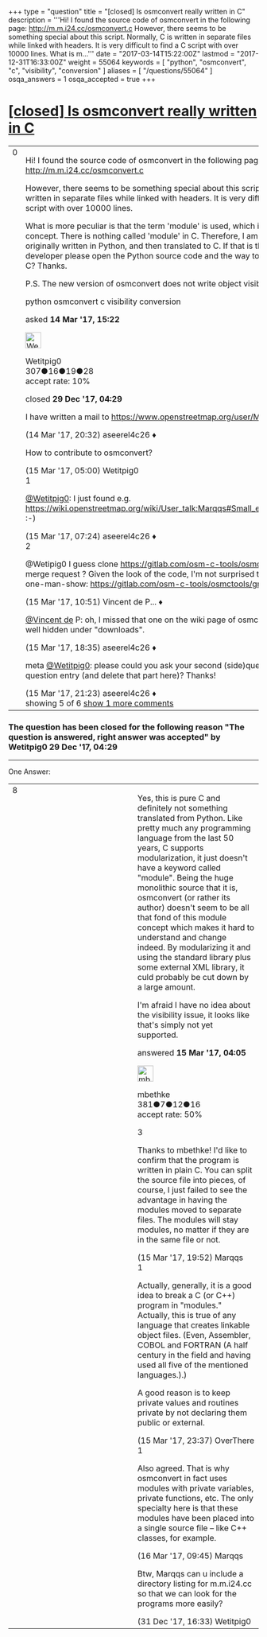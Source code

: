 +++
type = "question"
title = "[closed] Is osmconvert really written in C"
description = '''Hi! I found the source code of osmconvert in the following page: http://m.m.i24.cc/osmconvert.c However, there seems to be something special about this script. Normally, C is written in separate files while linked with headers. It is very difficult to find a C script with over 10000 lines. What is m...'''
date = "2017-03-14T15:22:00Z"
lastmod = "2017-12-31T16:33:00Z"
weight = 55064
keywords = [ "python", "osmconvert", "c", "visibility", "conversion" ]
aliases = [ "/questions/55064" ]
osqa_answers = 1
osqa_accepted = true
+++

<div class="headNormal">

# [\[closed\] Is osmconvert really written in C](/questions/55064/is-osmconvert-really-written-in-c)

</div>

<div id="main-body">

<div id="askform">

<table id="question-table" style="width:100%;">
<colgroup>
<col style="width: 50%" />
<col style="width: 50%" />
</colgroup>
<tbody>
<tr>
<td style="width: 30px; vertical-align: top"><div class="vote-buttons">
<span id="post-55064-upvote" class="ajax-command post-vote up" rel="nofollow" title="I like this post (click again to cancel)"> </span>
<div id="post-55064-score" class="post-score" title="current number of votes">
0
</div>
<span id="post-55064-downvote" class="ajax-command post-vote down" rel="nofollow" title="I dont like this post (click again to cancel)"> </span> <span id="favorite-mark" class="ajax-command favorite-mark" rel="nofollow" title="mark/unmark this question as favorite (click again to cancel)"> </span>
<div id="favorite-count" class="favorite-count">
&#10;</div>
</div></td>
<td><div id="item-right">
<div class="question-body">
<p>Hi! I found the source code of osmconvert in the following page: <a href="http://m.m.i24.cc/osmconvert.c">http://m.m.i24.cc/osmconvert.c</a></p>
<p>However, there seems to be something special about this script. Normally, C is written in separate files while linked with headers. It is very difficult to find a C script with over 10000 lines.</p>
<p>What is more peculiar is that the term 'module' is used, which is a Python concept. There is nothing called 'module' in C. Therefore, I am suggesting that it is originally written in Python, and then translated to C. If that is the case, can the developer please open the Python source code and the way to translate Python to C? Thanks.</p>
<p>P.S. The new version of osmconvert does not write object visibility. Is that a bug?</p>
</div>
<div id="question-tags" class="tags-container tags">
<span class="post-tag tag-link-python" rel="tag" title="see questions tagged &#39;python&#39;">python</span> <span class="post-tag tag-link-osmconvert" rel="tag" title="see questions tagged &#39;osmconvert&#39;">osmconvert</span> <span class="post-tag tag-link-c" rel="tag" title="see questions tagged &#39;c&#39;">c</span> <span class="post-tag tag-link-visibility" rel="tag" title="see questions tagged &#39;visibility&#39;">visibility</span> <span class="post-tag tag-link-conversion" rel="tag" title="see questions tagged &#39;conversion&#39;">conversion</span>
</div>
<div id="question-controls" class="post-controls">
&#10;</div>
<div class="post-update-info-container">
<div class="post-update-info post-update-info-user">
<p>asked <strong>14 Mar '17, 15:22</strong></p>
<img src="https://secure.gravatar.com/avatar/100f8ccde5e9799707a5056f94fe183f?s=32&amp;d=identicon&amp;r=g" class="gravatar" width="32" height="32" alt="Wetitpig0&#39;s gravatar image" />
<p><span>Wetitpig0</span><br />
<span class="score" title="307 reputation points">307</span><span title="16 badges"><span class="badge1">●</span><span class="badgecount">16</span></span><span title="19 badges"><span class="silver">●</span><span class="badgecount">19</span></span><span title="28 badges"><span class="bronze">●</span><span class="badgecount">28</span></span><br />
<span class="accept_rate" title="Rate of the user&#39;s accepted answers">accept rate:</span> <span title="Wetitpig0 has 2 accepted answers">10%</span></p>
</div>
<div class="post-update-info post-update-info-edited">
<p><span> closed <strong>29 Dec '17, 04:29</strong> </span></p>
</div>
</div>
<div id="comments-container-55064" class="comments-container">
<span id="55076"></span>
<div id="comment-55076" class="comment">
<div id="post-55076-score" class="comment-score">
&#10;</div>
<div class="comment-text">
<p>I have written a mail to <a href="https://www.openstreetmap.org/user/Marqqs">https://www.openstreetmap.org/user/Marqqs</a></p>
</div>
<div id="comment-55076-info" class="comment-info">
<span class="comment-age">(14 Mar '17, 20:32)</span> <span class="comment-user userinfo">aseerel4c26 ♦</span>
</div>
</div>
<span id="55094"></span>
<div id="comment-55094" class="comment">
<div id="post-55094-score" class="comment-score">
&#10;</div>
<div class="comment-text">
<p>How to contribute to osmconvert?</p>
</div>
<div id="comment-55094-info" class="comment-info">
<span class="comment-age">(15 Mar '17, 05:00)</span> <span class="comment-user userinfo">Wetitpig0</span>
</div>
</div>
<span id="55098"></span>
<div id="comment-55098" class="comment">
<div id="post-55098-score" class="comment-score">
1
</div>
<div class="comment-text">
<p><a href="https://help.openstreetmap.org/users/13060/wetitpig0">@Wetitpig0</a>: I just found e.g. <a href="https://wiki.openstreetmap.org/wiki/User_talk:Marqqs#Small_error_in_Osmconvert">https://wiki.openstreetmap.org/wiki/User_talk:Marqqs#Small_error_in_Osmconvert</a> :-)</p>
</div>
<div id="comment-55098-info" class="comment-info">
<span class="comment-age">(15 Mar '17, 07:24)</span> <span class="comment-user userinfo">aseerel4c26 ♦</span>
</div>
</div>
<span id="55107"></span>
<div id="comment-55107" class="comment">
<div id="post-55107-score" class="comment-score">
2
</div>
<div class="comment-text">
<p>@Wetipig0 I guess clone <a href="https://gitlab.com/osm-c-tools/osmctools">https://gitlab.com/osm-c-tools/osmctools</a> and send a merge request ? Given the look of the code, I'm not surprised that it's basically a one-man-show: <a href="https://gitlab.com/osm-c-tools/osmctools/graphs/master">https://gitlab.com/osm-c-tools/osmctools/graphs/master</a> :/</p>
</div>
<div id="comment-55107-info" class="comment-info">
<span class="comment-age">(15 Mar '17, 10:51)</span> <span class="comment-user userinfo">Vincent de P... ♦</span>
</div>
</div>
<span id="55113"></span>
<div id="comment-55113" class="comment">
<div id="post-55113-score" class="comment-score">
&#10;</div>
<div class="comment-text">
<p><a href="https://help.openstreetmap.org/users/867/vincent-de-phily"></a><a href="https://help.openstreetmap.org/users/867/vincent-de-phily">@Vincent de</a> P: oh, I missed that one on the wiki page of osmconvert. It <em>was</em> quite well hidden under "downloads".</p>
</div>
<div id="comment-55113-info" class="comment-info">
<span class="comment-age">(15 Mar '17, 18:35)</span> <span class="comment-user userinfo">aseerel4c26 ♦</span>
</div>
</div>
<span id="55115"></span>
<div id="comment-55115" class="comment not_top_scorer">
<div id="post-55115-score" class="comment-score">
&#10;</div>
<div class="comment-text">
<p>meta <a href="https://help.openstreetmap.org/users/13060/wetitpig0">@Wetitpig0</a>: please could you ask your second (side)question in a new question entry (and delete that part here)? Thanks!</p>
</div>
<div id="comment-55115-info" class="comment-info">
<span class="comment-age">(15 Mar '17, 21:23)</span> <span class="comment-user userinfo">aseerel4c26 ♦</span>
</div>
</div>
</div>
<div id="comment-tools-55064" class="comment-tools">
<span class="comments-showing"> showing 5 of 6 </span> <a href="#" class="show-all-comments-link">show 1 more comments</a>
</div>
<div class="clear">
&#10;</div>
<div id="comment-55064-form-container" class="comment-form-container">
&#10;</div>
<div class="clear">
&#10;</div>
</div></td>
</tr>
</tbody>
</table>

<div class="question-status" style="margin-bottom:15px">

### The question has been closed for the following reason "The question is answered, right answer was accepted" by Wetitpig0 29 Dec '17, 04:29

</div>

------------------------------------------------------------------------

<div class="tabBar">

<span id="sort-top"></span>

<div class="headQuestions">

One Answer:

</div>

</div>

<span id="55092"></span>

<div id="answer-container-55092" class="answer accepted-answer">

<table style="width:100%;">
<colgroup>
<col style="width: 50%" />
<col style="width: 50%" />
</colgroup>
<tbody>
<tr>
<td style="width: 30px; vertical-align: top"><div class="vote-buttons">
<span id="post-55092-upvote" class="ajax-command post-vote up" rel="nofollow" title="I like this post (click again to cancel)"> </span>
<div id="post-55092-score" class="post-score" title="current number of votes">
8
</div>
<span id="post-55092-downvote" class="ajax-command post-vote down" rel="nofollow" title="I dont like this post (click again to cancel)"> </span> <span class="accept-answer on" rel="nofollow" title="Wetitpig0 has selected this answer as the correct answer"> </span>
</div></td>
<td><div class="item-right">
<div class="answer-body">
<p>Yes, this is pure C and definitely not something translated from Python. Like pretty much any programming language from the last 50 years, C supports modularization, it just doesn't have a keyword called "module". Being the huge monolithic source that it is, osmconvert (or rather its author) doesn't seem to be all that fond of this module concept which makes it hard to understand and change indeed. By modularizing it and using the standard library plus some external XML library, it culd probably be cut down by a large amount.</p>
<p>I'm afraid I have no idea about the visibility issue, it looks like that's simply not yet supported.</p>
</div>
<div class="answer-controls post-controls">
&#10;</div>
<div class="post-update-info-container">
<div class="post-update-info post-update-info-user">
<p>answered <strong>15 Mar '17, 04:05</strong></p>
<img src="https://secure.gravatar.com/avatar/d62eaa0c9cab6317d2887bfe6bd2163b?s=32&amp;d=identicon&amp;r=g" class="gravatar" width="32" height="32" alt="mbethke&#39;s gravatar image" />
<p><span>mbethke</span><br />
<span class="score" title="381 reputation points">381</span><span title="7 badges"><span class="badge1">●</span><span class="badgecount">7</span></span><span title="12 badges"><span class="silver">●</span><span class="badgecount">12</span></span><span title="16 badges"><span class="bronze">●</span><span class="badgecount">16</span></span><br />
<span class="accept_rate" title="Rate of the user&#39;s accepted answers">accept rate:</span> <span title="mbethke has 2 accepted answers">50%</span></p>
</div>
</div>
<div id="comments-container-55092" class="comments-container">
<span id="55114"></span>
<div id="comment-55114" class="comment">
<div id="post-55114-score" class="comment-score">
3
</div>
<div class="comment-text">
<p>Thanks to mbethke! I'd like to confirm that the program is written in plain C. You can split the source file into pieces, of course, I just failed to see the advantage in having the modules moved to separate files. The modules will stay modules, no matter if they are in the same file or not.</p>
</div>
<div id="comment-55114-info" class="comment-info">
<span class="comment-age">(15 Mar '17, 19:52)</span> <span class="comment-user userinfo">Marqqs</span>
</div>
</div>
<span id="55117"></span>
<div id="comment-55117" class="comment">
<div id="post-55117-score" class="comment-score">
1
</div>
<div class="comment-text">
<p>Actually, generally, it is a good idea to break a C (or C++) program in "modules." Actually, this is true of any language that creates linkable object files. (Even, Assembler, COBOL and FORTRAN (A half century in the field and having used all five of the mentioned languages.).)</p>
<p>A good reason is to keep private values and routines private by not declaring them public or external.</p>
</div>
<div id="comment-55117-info" class="comment-info">
<span class="comment-age">(15 Mar '17, 23:37)</span> <span class="comment-user userinfo">OverThere</span>
</div>
</div>
<span id="55121"></span>
<div id="comment-55121" class="comment">
<div id="post-55121-score" class="comment-score">
1
</div>
<div class="comment-text">
<p>Also agreed. That is why osmconvert in fact uses modules with private variables, private functions, etc. The only specialty here is that these modules have been placed into a single source file – like C++ classes, for example.</p>
</div>
<div id="comment-55121-info" class="comment-info">
<span class="comment-age">(16 Mar '17, 09:45)</span> <span class="comment-user userinfo">Marqqs</span>
</div>
</div>
<span id="61433"></span>
<div id="comment-61433" class="comment">
<div id="post-61433-score" class="comment-score">
&#10;</div>
<div class="comment-text">
<p>Btw, Marqqs can u include a directory listing for m.m.i24.cc so that we can look for the programs more easily?</p>
</div>
<div id="comment-61433-info" class="comment-info">
<span class="comment-age">(31 Dec '17, 16:33)</span> <span class="comment-user userinfo">Wetitpig0</span>
</div>
</div>
</div>
<div id="comment-tools-55092" class="comment-tools">
&#10;</div>
<div class="clear">
&#10;</div>
<div id="comment-55092-form-container" class="comment-form-container">
&#10;</div>
<div class="clear">
&#10;</div>
</div></td>
</tr>
</tbody>
</table>

</div>

<div class="paginator-container-left">

</div>

</div>

</div>

